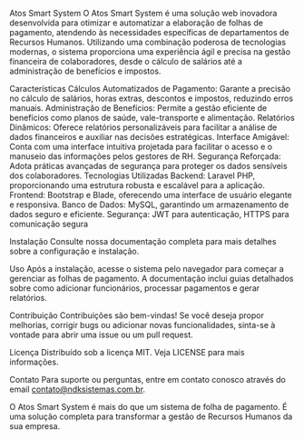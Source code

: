   Atos Smart System
O Atos Smart System é uma solução web inovadora desenvolvida para otimizar e automatizar a elaboração de folhas de pagamento, atendendo às necessidades específicas de departamentos de Recursos Humanos. Utilizando uma combinação poderosa de tecnologias modernas, o sistema proporciona uma experiência ágil e precisa na gestão financeira de colaboradores, desde o cálculo de salários até a administração de benefícios e impostos.

Características
Cálculos Automatizados de Pagamento: Garante a precisão no cálculo de salários, horas extras, descontos e impostos, reduzindo erros manuais.
Administração de Benefícios: Permite a gestão eficiente de benefícios como planos de saúde, vale-transporte e alimentação.
Relatórios Dinâmicos: Oferece relatórios personalizáveis para facilitar a análise de dados financeiros e auxiliar nas decisões estratégicas.
Interface Amigável: Conta com uma interface intuitiva projetada para facilitar o acesso e o manuseio das informações pelos gestores de RH.
Segurança Reforçada: Adota práticas avançadas de segurança para proteger os dados sensíveis dos colaboradores.
Tecnologias Utilizadas
Backend: Laravel PHP, proporcionando uma estrutura robusta e escalável para a aplicação.
Frontend: Bootstrap e Blade, oferecendo uma interface de usuário elegante e responsiva.
Banco de Dados: MySQL, garantindo um armazenamento de dados seguro e eficiente.
Segurança: JWT para autenticação, HTTPS para comunicação segura

Instalação
Consulte nossa documentação completa para mais detalhes sobre a configuração e instalação.

Uso
Após a instalação, acesse o sistema pelo navegador para começar a gerenciar as folhas de pagamento. A documentação inclui guias detalhados sobre como adicionar funcionários, processar pagamentos e gerar relatórios.

Contribuição
Contribuições são bem-vindas! Se você deseja propor melhorias, corrigir bugs ou adicionar novas funcionalidades, sinta-se à vontade para abrir uma issue ou um pull request.

Licença
Distribuído sob a licença MIT. Veja LICENSE para mais informações.

Contato
Para suporte ou perguntas, entre em contato conosco através do email contato@ndksistemas.com.br.

O Atos Smart System é mais do que um sistema de folha de pagamento. É uma solução completa para transformar a gestão de Recursos Humanos da sua empresa.
